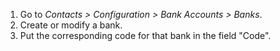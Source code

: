 1.  Go to *Contacts \> Configuration \> Bank Accounts \> Banks*.
2.  Create or modify a bank.
3.  Put the corresponding code for that bank in the field "Code".
